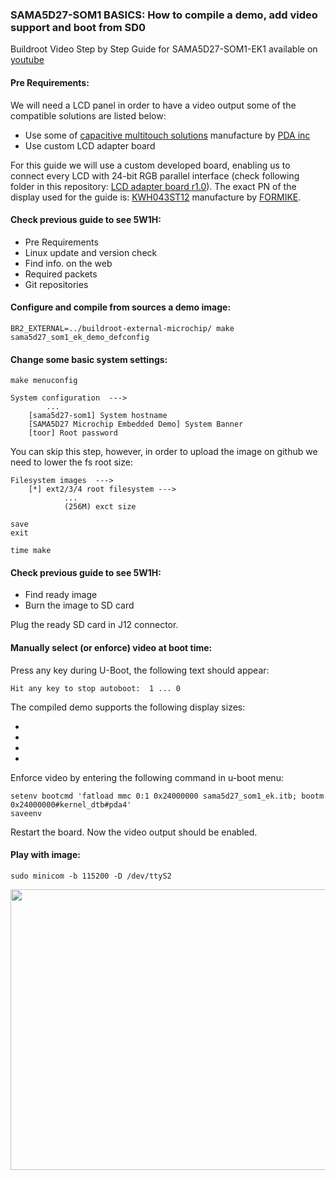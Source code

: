 ### SAMA5D27-SOM1 BASICS: How to compile a demo, add video support and boot from SD0

Buildroot Video Step by Step Guide for SAMA5D27-SOM1-EK1 available on [youtube](https://www.youtube.com/)

#### Pre Requirements:

We will need a LCD panel in order to have a video output some of the compatible solutions are listed below:

- Use some of [capacitive multitouch solutions](http://www.pdaatl.com/products.htm) manufacture by [PDA inc](http://www.pdaatl.com/)
- Use custom LCD adapter board

For this guide we will use a custom developed board, enabling us to connect every LCD with 24-bit RGB parallel interface (check following folder in this repository: [LCD adapter board r1.0](https://github.com/kamval/SAMA5D27-SOM1-EK1/tree/master/4.%20demo%20SD0%20(VIDEO)/LCD%20adapter%20board%20r1.0)). 
The exact PN of the display used for the guide is: [KWH043ST12](https://store.comet.bg/Catalogue/Product/45269/) manufacture by [FORMIKE](https://www.wandisplay.com/). 

#### Check previous guide to see 5W1H:
- Pre Requirements
- Linux update and version check
- Find info. on the web
- Required packets
- Git repositories

#### Configure and compile from sources a demo image:
```
BR2_EXTERNAL=../buildroot-external-microchip/ make sama5d27_som1_ek_demo_defconfig
```

#### Change some basic system settings: 
```
make menuconfig

System configuration  --->
        ...
    [sama5d27-som1] System hostname
    [SAMA5D27 Microchip Embedded Demo] System Banner
    [toor] Root password
```

You can skip this step, however, in order to upload the image on github we need to lower the fs root size:

```
Filesystem images  --->
    [*] ext2/3/4 root filesystem --->
            ...
            (256M) exct size

save
exit

time make
```

#### Check previous guide to see 5W1H:
- Find ready image
- Burn the image to SD card

Plug the ready SD card in J12 connector.

#### Manually select (or enforce) video at boot time:

Press any key during U-Boot, the following text should appear:          

```
Hit any key to stop autoboot:  1 ... 0

```
The compiled demo supports the following display sizes:

- 
- 
- 
- 

Enforce video by entering the following command in u-boot menu: 

```
setenv bootcmd 'fatload mmc 0:1 0x24000000 sama5d27_som1_ek.itb; bootm 0x24000000#kernel_dtb#pda4'
saveenv
```

Restart the board. Now the video output should be enabled. 

#### Play with image:
```
sudo minicom -b 115200 -D /dev/ttyS2
```
<p align="center">
  <img width="659" height="449" src="https://github.com/kamval/SAMA5D27-SOM1-EK1/blob/master/Documents/a5d27_som1_video_demo_bot.jpg">
</p>